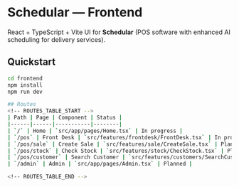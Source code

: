 # Schedular — Frontend

React + TypeScript + Vite UI for **Schedular** (POS software with enhanced AI scheduling for delivery services).

## Quickstart
```bash
cd frontend
npm install
npm run dev

## Routes
<!-- ROUTES_TABLE_START -->
| Path | Page | Component | Status |
|------|------|-----------|--------|
| `/` | Home | `src/app/pages/Home.tsx` | In progress |
| `/pos` | Front Desk | `src/features/frontdesk/FrontDesk.tsx` | In progress |
| `/pos/sale` | Create Sale | `src/features/sale/CreateSale.tsx` | Planned |
| `/pos/stock` | Check Stock | `src/features/stock/CheckStock.tsx` | Planned |
| `/pos/customer` | Search Customer | `src/features/customers/SearchCustomer.tsx` | Ready |
| `/admin` | Admin | `src/app/pages/Admin.tsx` | Planned |

<!-- ROUTES_TABLE_END -->
